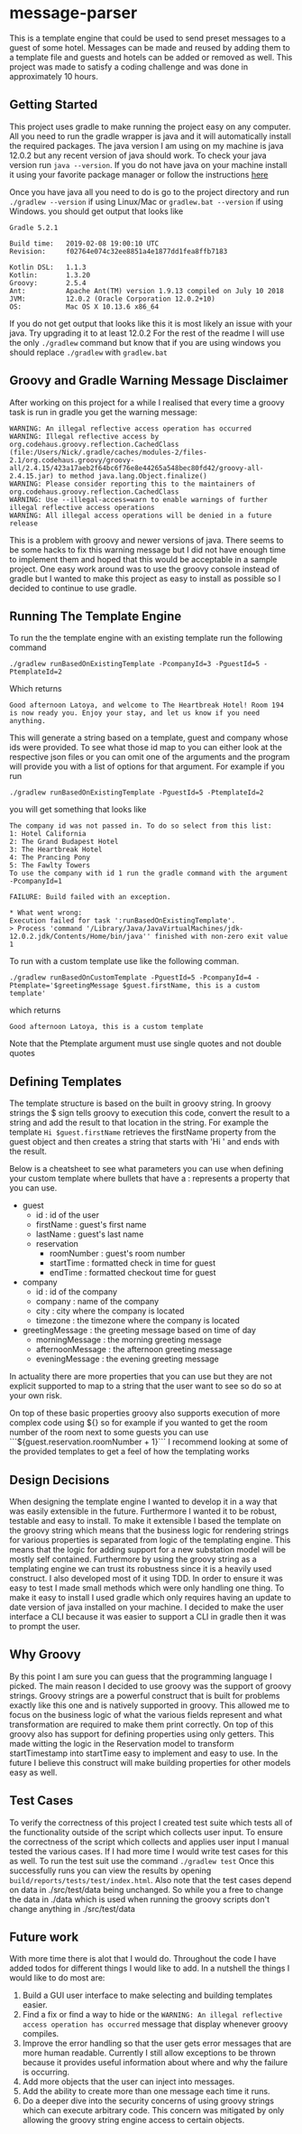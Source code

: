 # message-parser
This is a template engine that could be used to send preset messages to a guest of some hotel. Messages can be made and reused by adding them to a template file and guests and hotels can be added or removed as well. This project was made to satisfy a coding challenge and was done in approximately 10 hours.
## Getting Started
This project uses gradle to make running the project easy on any computer. All you need to run the gradle wrapper
is java and it will automatically install the required packages. The java version I am using on my machine is
java 12.0.2 but any recent version of java should work. To check your java version run ``java --version``. If you
do not have java on your machine install it using your favorite package manager or follow the instructions 
[here](https://docs.oracle.com/en/java/javase/12/install/overview-jdk-installation.html#GUID-8677A77F-231A-40F7-98B9-1FD0B48C346A)

Once you have java all you need to do is go to the project directory and run ``./gradlew --version`` if
using Linux/Mac or ``gradlew.bat --version`` if using Windows. you should get output that looks like
```
Gradle 5.2.1

Build time:   2019-02-08 19:00:10 UTC
Revision:     f02764e074c32ee8851a4e1877dd1fea8ffb7183

Kotlin DSL:   1.1.3
Kotlin:       1.3.20
Groovy:       2.5.4
Ant:          Apache Ant(TM) version 1.9.13 compiled on July 10 2018
JVM:          12.0.2 (Oracle Corporation 12.0.2+10)
OS:           Mac OS X 10.13.6 x86_64
```
If you do not get output that looks like this it is most likely an issue with your java. Try upgrading it to at least
12.0.2
For the rest of the readme I will use the only ``./gradlew`` command but know that if you are using windows you
should replace ``./gradlew`` with ``gradlew.bat``

## Groovy and Gradle Warning Message Disclaimer
After working on this project for a while I realised that every time a groovy task is run in gradle you get
the warning message:
```
WARNING: An illegal reflective access operation has occurred
WARNING: Illegal reflective access by org.codehaus.groovy.reflection.CachedClass (file:/Users/Nick/.gradle/caches/modules-2/files-2.1/org.codehaus.groovy/groovy-all/2.4.15/423a17aeb2f64bc6f76e8e44265a548bec80fd42/groovy-all-2.4.15.jar) to method java.lang.Object.finalize()
WARNING: Please consider reporting this to the maintainers of org.codehaus.groovy.reflection.CachedClass
WARNING: Use --illegal-access=warn to enable warnings of further illegal reflective access operations
WARNING: All illegal access operations will be denied in a future release
```
This is a problem with groovy and newer versions of java. There seems to be some hacks to fix this warning message
but I did not have enough time to implement them and hoped that this would be acceptable in a sample project. 
One easy work around was to use the groovy console instead of gradle but I wanted to make this project as easy to 
install as possible so I decided to continue to use gradle.

## Running The Template Engine
To run the the template engine with an existing template run the following command 
```
./gradlew runBasedOnExistingTemplate -PcompanyId=3 -PguestId=5 -PtemplateId=2
```
Which returns
```
Good afternoon Latoya, and welcome to The Heartbreak Hotel! Room 194 is now ready you. Enjoy your stay, and let us know if you need anything.
```
This will generate a string based on a template, guest and company whose ids were provided. To see what those id
map to you can either look at the respective json files or you can omit one of the arguments and the program
will provide you with a list of options for that argument.
For example if you run
```
./gradlew runBasedOnExistingTemplate -PguestId=5 -PtemplateId=2
```
you will get something that looks like
```
The company id was not passed in. To do so select from this list: 
1: Hotel California
2: The Grand Budapest Hotel
3: The Heartbreak Hotel
4: The Prancing Pony
5: The Fawlty Towers
To use the company with id 1 run the gradle command with the argument -PcompanyId=1

FAILURE: Build failed with an exception.

* What went wrong:
Execution failed for task ':runBasedOnExistingTemplate'.
> Process 'command '/Library/Java/JavaVirtualMachines/jdk-12.0.2.jdk/Contents/Home/bin/java'' finished with non-zero exit value 1
```

To run with a custom template use like the following comman.
```
./gradlew runBasedOnCustomTemplate -PguestId=5 -PcompanyId=4 -Ptemplate='$greetingMessage $guest.firstName, this is a custom template'
```
which returns
```
Good afternoon Latoya, this is a custom template
```
Note that the Ptemplate argument must use single quotes and not double quotes

## Defining Templates
The template structure is based on the built in groovy string. In groovy strings the $ sign tells groovy 
to execution this code, convert the result to a string and add the result to that location in the string.
For example the template ``Hi $guest.firstName`` retrieves the firstName property from the guest object
and then creates a string that starts with 'Hi ' and ends with the result.

Below is a cheatsheet to see what parameters you can use when defining your custom template where bullets that 
have a : represents a property that you can use.
* guest
    - id        : id of the user
    - firstName : guest's first name
    - lastName  : guest's last name
    - reservation
        * roomNumber : guest's room number
        * startTime  : formatted check in time for guest
        * endTime    : formatted checkout time for guest
* company
    - id       : id of the company
    - company  : name of the company
    - city     : city where the company is located
    - timezone : the timezone where the company is 
                 located
* greetingMessage : the greeting message 
                    based on time of day
    - morningMessage : the morning greeting message
    - afternoonMessage : the afternoon greeting message
    - eveningMessage : the evening greeting message

In actuality there are more properties that you can use but they are not explicit supported to map 
to a string that the user want to see so do so at your own risk.

On top of these basic properties groovy also supports execution of more complex code using ${}
so for example if you wanted to get the room number of the room next to some guests you can use
```${guest.reservation.roomNumber + 1}```
I recommend looking at some of the provided templates to get a feel of how the templating works

## Design Decisions 
When designing the template engine I wanted to develop it in a way that was easily extensible in the future.
Furthermore I wanted it to be robust, testable and easy to install. To make it extensible I based the template on 
the groovy string which means that the business logic for rendering strings for various properties is
separated from logic of the templating engine. This means that the logic for adding support for a new substation
model will be mostly self contained. Furthermore by using the groovy string as a templating engine
we can trust its robustness since it is a heavily used construct. I also developed most of it using TDD.
In order to ensure it was easy to test I made small methods which were only handling one thing.
To make it easy to install I used gradle which only requires having an update to date version of
java installed on your machine. I decided to make the user interface a CLI because it 
was easier to support a CLI in gradle then it was to prompt the user.


## Why Groovy
By this point I am sure you can guess that the programming language I picked. The main reason I
decided to use groovy was the support of groovy strings. Groovy strings are a powerful construct 
that is built for problems exactly like this one and is natively supported in groovy. This allowed
me to focus on the business logic of what the various fields represent and what transformation are
required to make them print correctly. On top of this groovy also has support for defining properties
using only getters. This made witting the logic in the Reservation model to transform startTimestamp
into startTime easy to implement and easy to use. In the future I believe this construct will make 
building properties for other models easy as well.

## Test Cases
To verify the correctness of this project I created test suite which tests all of the functionality 
outside of the script which collects user input. To ensure the correctness of the script which collects
and applies user input I manual tested the various cases. If I had more time I would write test cases 
for this as well. To run the test suit use the command ``./gradlew test`` Once this successfully runs you
can view the results by opening ``build/reports/tests/test/index.html``. Also note that the test cases 
depend on data in ./src/test/data being unchanged. So while you a free to change the data in ./data 
which is used when running the groovy scripts don't change anything in ./src/test/data

## Future work
With more time there is alot that I would do. Throughout the code I have added todos for different 
things I would like to add. In a nutshell the things I would like to do most are:
1. Build a GUI user interface to make selecting and building templates easier.
2. Find a fix or find a way to hide or the ``WARNING: An illegal reflective access operation has occurred``
   message that display whenever groovy compiles. 
3. Improve the error handling so that the user gets error messages that are more human readable. Currently
   I still allow exceptions to be thrown because it provides useful information about where and why the 
   failure is occurring.
4. Add more objects that the user can inject into messages.
5. Add the ability to create more than one message each time it runs.
6. Do a deeper dive into the security concerns of using groovy strings which can execute arbitrary code.
   This concern was mitigated by only allowing the groovy string engine access to certain objects.
